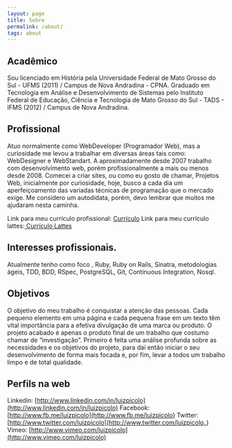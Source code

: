 ```yaml
---
layout: page
title: Sobre
permalink: /about/
tags: about
---
```


## Acadêmico

Sou licenciado em História pela Universidade Federal de Mato Grosso do Sul - UFMS (2011) / Campus de Nova Andradina - CPNA. Graduado em Tecnologia em Análise e Desenvolvimento de Sistemas pelo Instituto Federal de Educação, Ciência e Tecnologia de Mato Grosso do Sul - TADS - IFMS (2012) / Campus de Nova Andradina.

## Profissional

Atuo normalmente como WebDeveloper (Programador Web), mas a curiosidade me levou a trabalhar em diversas áreas tais como: WebDesigner e WebStandart. A aproximadamente desde 2007 trabalho com desenvolvimento web, porém profissionalmente a mais ou menos desde 2008. Comecei a criar sites, ou como eu gosto de chamar, Projetos Web, inicialmente por curiosidade, hoje, busco a cada dia um aperfeiçoamento das variadas técnicas de programação que o mercado exige. Me considero um autodidata, porém, devo lembrar que muitos me ajudaram nesta caminha.

Link para meu currículo profissional: [Currículo](https://github.com/luizpicolo/curriculo/blob/master/README.md)
Link para meu currículo lattes:[ Currículo Lattes](http://buscatextual.cnpq.br/buscatextual/visualizacv.do?id=K4442275P6)

## Interesses profissionais.

Atualmente tenho como foco , Ruby, Ruby on Rails, Sinatra, metodologias ágeis, TDD, BDD, RSpec, PostgreSQL, Git, Continuous Integration, Nosql.

## Objetivos

O objetivo do meu trabalho é conquistar a atenção das pessoas. Cada pequeno elemento em uma página e cada pequena frase em um texto têm vital importância para a efetiva divulgação de uma marca ou produto. O projeto acabado é apenas o produto final de um trabalho que costumo chamar de “investigação”. Primeiro é feita uma análise profunda sobre as necessidades e os objetivos do projeto, para daí então iniciar o seu desenvolvimento de forma mais focada e, por fim, levar a todos um trabalho limpo e de total qualidade.

## Perfils na web

Linkedin: [http://www.linkedin.com/in/luizpicolo](http://www.linkedin.com/in/luizpicolo)
Facebook: [http://www.fb.me/luizpicolo](http://www.fb.me/luizpicolo)
Twitter: [http://www.twitter.com/luizpicolo](http://www.twitter.com/luizpicolo_)
Vimeo: [http://www.vimeo.com/luizpicolo](http://www.vimeo.com/luizpicolo)
